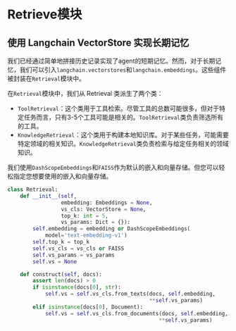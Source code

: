 # Retrieve模块

## 使用 Langchain VectorStore 实现长期记忆
我们已经通过简单地拼接历史记录实现了agent的短期记忆。然而，对于长期记忆，我们可以引入`langchain.vectorstores`和`langchain.embeddings`。这些组件被封装在`Retrieval`模块中。

在`Retrieval`模块中，我们从 Retrieval 类派生了两个类：

- `ToolRetrieval`：这个类用于工具检索。尽管工具的总数可能很多，但对于特定任务而言，只有3-5个工具可能是相关的。`ToolRetrieval`类负责筛选所有的工具。
- `KnowledgeRetrieval`：这个类用于构建本地知识库。对于某些任务，可能需要特定领域的相关知识。`KnowledgeRetrieval`类负责检索与给定任务相关的领域知识。


我们使用`DashScopeEmbeddings`和`FAISS`作为默认的嵌入和向量存储。但您可以轻松指定您想要使用的嵌入和向量存储。

```Python
class Retrieval:
    def __init__(self,
                 embedding: Embeddings = None,
                 vs_cls: VectorStore = None,
                 top_k: int = 5,
                 vs_params: Dict = {}):
        self.embedding = embedding or DashScopeEmbeddings(
            model='text-embedding-v1')
        self.top_k = top_k
        self.vs_cls = vs_cls or FAISS
        self.vs_params = vs_params
        self.vs = None

    def construct(self, docs):
        assert len(docs) > 0
        if isinstance(docs[0], str):
            self.vs = self.vs_cls.from_texts(docs, self.embedding,
                                             **self.vs_params)
        elif isinstance(docs[0], Document):
            self.vs = self.vs_cls.from_documents(docs, self.embedding,
                                                **self.vs_params)
```
